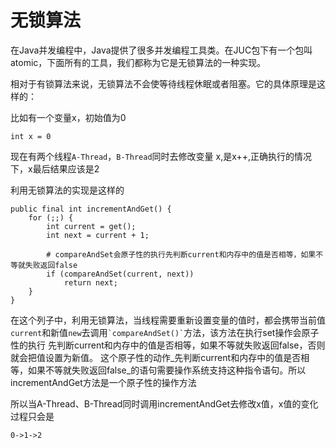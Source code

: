 # 无锁算法

在Java并发编程中，Java提供了很多并发编程工具类。在JUC包下有一个包叫atomic，下面所有的工具，我们都称为它是无锁算法的一种实现。

相对于有锁算法来说，无锁算法不会使等待线程休眠或者阻塞。它的具体原理是这样的：

比如有一个变量x，初始值为0

```
int x = 0
```
现在有两个线程`A-Thread`，`B-Thread`同时去修改变量 x,是x++,正确执行的情况下，x最后结果应该是2

利用无锁算法的实现是这样的

```
public final int incrementAndGet() {
    for (;;) {
        int current = get();
        int next = current + 1;
        
        # compareAndSet会原子性的执行先判断current和内存中的值是否相等，如果不等就失败返回false
        if (compareAndSet(current, next))
            return next;
    }
}
```    
在这个列子中，利用无锁算法，当线程需要重新设置变量的值时，都会携带当前值`current`和新值`new`去调用`` `compareAndSet()` ``方法，该方法在执行set操作会原子性的执行 先判断current和内存中的值是否相等，如果不等就失败返回false，否则就会把值设置为新值。
这个原子性的动作_先判断current和内存中的值是否相等，如果不等就失败返回false_的语句需要操作系统支持这种指令语句。所以incrementAndGet方法是一个原子性的操作方法

所以当A-Thread、B-Thread同时调用incrementAndGet去修改x值，x值的变化过程只会是

```
0->1->2
```
